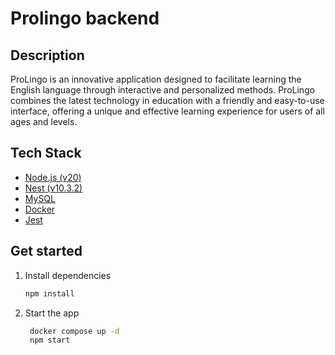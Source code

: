 # Prolingo backend

## Description
ProLingo is an innovative application designed to facilitate learning the English language through interactive and personalized methods. ProLingo combines the latest technology in education with a friendly and easy-to-use interface, offering a unique and effective learning experience for users of all ages and levels.

## Tech Stack
- [Node.js (v20)](https://nodejs.org/en) 
- [Nest (v10.3.2)](https://github.com/nestjs/nest)
- [MySQL](https://www.mysql.com/)
- [Docker](https://www.docker.com/)
- [Jest](https://jestjs.io/)

## Get started

1. Install dependencies

   ```bash
   npm install
   ```

2. Start the app

   ```bash
    docker compose up -d
    npm start
   ```

